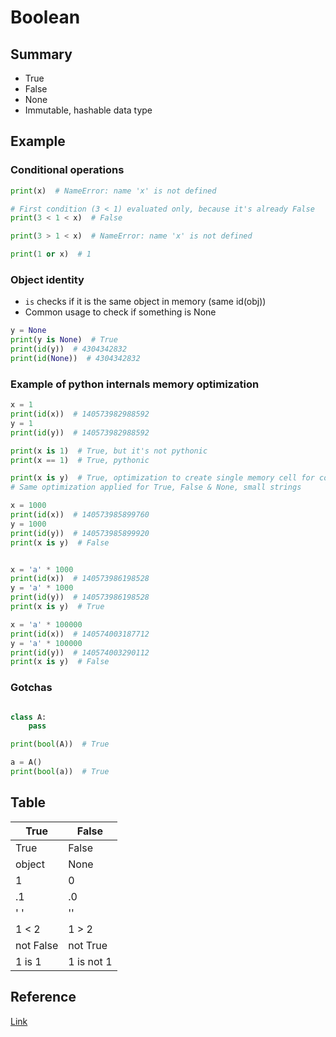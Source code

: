 # Boolean

## Summary
* True
* False
* None
* Immutable, hashable data type


## Example

### Conditional operations
```py
print(x)  # NameError: name 'x' is not defined

# First condition (3 < 1) evaluated only, because it's already False
print(3 < 1 < x)  # False

print(3 > 1 < x)  # NameError: name 'x' is not defined

print(1 or x)  # 1
```

### Object identity
* `is` checks if it is the same object in memory (same id(obj))
* Common usage to check if something is None

```py
y = None
print(y is None)  # True
print(id(y))  # 4304342832
print(id(None))  # 4304342832
```

### Example of python internals memory optimization
```py
x = 1
print(id(x))  # 140573982988592
y = 1
print(id(y))  # 140573982988592

print(x is 1)  # True, but it's not pythonic
print(x == 1)  # True, pythonic

print(x is y)  # True, optimization to create single memory cell for comonly used small number.
# Same optimization applied for True, False & None, small strings

x = 1000
print(id(x))  # 140573985899760
y = 1000
print(id(y))  # 140573985899920
print(x is y)  # False


x = 'a' * 1000
print(id(x))  # 140573986198528
y = 'a' * 1000
print(id(y))  # 140573986198528
print(x is y)  # True

x = 'a' * 100000
print(id(x))  # 140574003187712
y = 'a' * 100000
print(id(y))  # 140574003290112
print(x is y)  # False
```

### Gotchas
```py

class A:
    pass

print(bool(A))  # True

a = A()
print(bool(a))  # True
```

## Table

| True       | False      |
|------------|------------|
| True       | False      |
| object     | None       |
| 1          | 0          |
| .1         | .0         |
| '   '      | ''         |
| 1 < 2      | 1 > 2      |
| not False  | not True   |
| 1 is 1     | 1 is not 1 |

## Reference
[Link](https://docs.python.org/3/library/stdtypes.html#boolean-operations-and-or-not)
